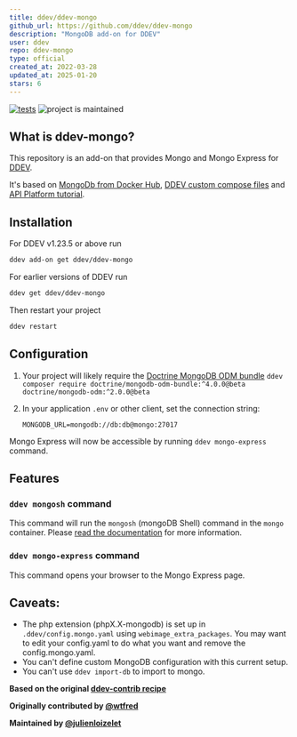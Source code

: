 ```yaml
---
title: ddev/ddev-mongo
github_url: https://github.com/ddev/ddev-mongo
description: "MongoDB add-on for DDEV"
user: ddev
repo: ddev-mongo
type: official
created_at: 2022-03-28
updated_at: 2025-01-20
stars: 6
---
```


[![tests](https://github.com/ddev/ddev-mongo/actions/workflows/tests.yml/badge.svg)](https://github.com/ddev/ddev-mongo/actions/workflows/tests.yml) ![project is maintained](https://img.shields.io/maintenance/yes/2024.svg)

## What is ddev-mongo?

This repository is an add-on that provides Mongo and Mongo Express for [DDEV](https://ddev.readthedocs.io/en/stable/).

It's based on [MongoDb from Docker Hub](https://hub.docker.com/_/mongo?tab=description#-via-docker-stack-deploy-or-docker-compose), [DDEV custom compose files](https://ddev.readthedocs.io/en/stable/users/extend/custom-compose-files/) and [API Platform tutorial](https://api-platform.com/docs/core/mongodb/#enabling-mongodb-support).

## Installation

For DDEV v1.23.5 or above run

```bash
ddev add-on get ddev/ddev-mongo
```

For earlier versions of DDEV run

```bash
ddev get ddev/ddev-mongo
```

Then restart your project

```bash
ddev restart
```

## Configuration

1. Your project will likely require the [Doctrine MongoDB ODM bundle](https://github.com/doctrine/DoctrineMongoDBBundle)
   `ddev composer require doctrine/mongodb-odm-bundle:^4.0.0@beta doctrine/mongodb-odm:^2.0.0@beta`

2. In your application `.env` or other client, set the connection string:

   ```
   MONGODB_URL=mongodb://db:db@mongo:27017
   ```

Mongo Express will now be accessible by running `ddev mongo-express` command.

## Features

### `ddev mongosh` command

This command will run the `mongosh` (mongoDB Shell) command in the `mongo` container. Please [read the documentation](https://www.mongodb.com/docs/mongodb-shell/) for more information.

### `ddev mongo-express` command

This command opens your browser to the Mongo Express page.

## Caveats:

- The php extension (phpX.X-mongodb) is set up in `.ddev/config.mongo.yaml` using `webimage_extra_packages`. You may want to edit your config.yaml to do what you want and remove the config.mongo.yaml.
- You can't define custom MongoDB configuration with this current setup.
- You can't use `ddev import-db` to import to mongo.

**Based on the original [ddev-contrib recipe](https://github.com/ddev/ddev-contrib/tree/master/docker-compose-services/mongodb)**

**Originally contributed by [@wtfred](https://github.com/wtfred)**

**Maintained by [@julienloizelet](https://github.com/julienloizelet)**
